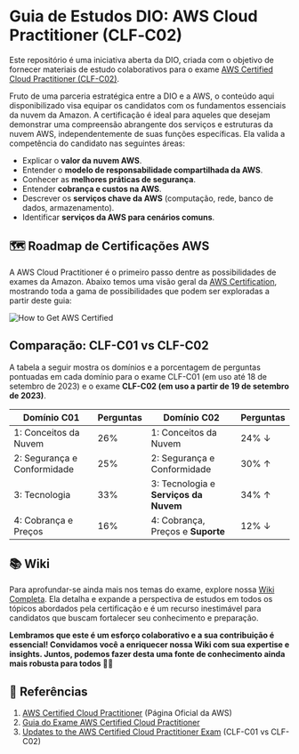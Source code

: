 # Guia de Estudos DIO: AWS Cloud Practitioner (CLF‐C02)

Este repositório é uma iniciativa aberta da DIO, criada com o objetivo de fornecer materiais de estudo colaborativos para o exame [AWS Certified Cloud Practitioner (CLF-C02)](https://aws.amazon.com/pt/certification/certified-cloud-practitioner/).

Fruto de uma parceria estratégica entre a DIO e a AWS, o conteúdo aqui disponibilizado visa equipar os candidatos com os fundamentos essenciais da nuvem da Amazon. A certificação é ideal para aqueles que desejam demonstrar uma compreensão abrangente dos serviços e estruturas da nuvem AWS, independentemente de suas funções específicas. Ela valida a competência do candidato nas seguintes áreas:

* Explicar o **valor da nuvem AWS**.
* Entender o **modelo de responsabilidade compartilhada da AWS**.
* Conhecer as **melhores práticas de segurança**.
* Entender **cobrança e custos na AWS**.
* Descrever os **serviços chave da AWS** (computação, rede, banco de dados, armazenamento).
* Identificar **serviços da AWS para cenários comuns**.

## 🗺️ Roadmap de Certificações AWS

A AWS Cloud Practitioner é o primeiro passo dentre as possibilidades de exames da Amazon. Abaixo temos uma visão geral da [AWS Certification](https://aws.amazon.com/pt/certification), mostrando toda a gama de possibilidades que podem ser exploradas a partir deste guia:

![How to Get AWS Certified](https://github.com/digitalinnovationone/aws-clf-c02/assets/730492/9def5938-435a-4e07-a804-aece7d71d93a)

## Comparação: CLF-C01 vs CLF-C02

A tabela a seguir mostra os domínios e a porcentagem de perguntas pontuadas em cada domínio para o exame CLF-C01 (em uso até 18 de setembro de 2023) e o exame **CLF-C02 (em uso a partir de 19 de setembro de 2023)**.

| Domínio C01                       | Perguntas | Domínio C02                           | Perguntas  |
|-----------------------------------|-----------|---------------------------------------|------------|
| 1: Conceitos da Nuvem             | 26%       | 1: Conceitos da Nuvem                 | 24% ↓      |
| 2: Segurança e Conformidade       | 25%       | 2: Segurança e Conformidade           | 30% ↑      |
| 3: Tecnologia                     | 33%       | 3: Tecnologia e **Serviços da Nuvem** | 34% ↑      |
| 4: Cobrança e Preços              | 16%       | 4: Cobrança, Preços e **Suporte**     | 12% ↓      |

## 📚 Wiki

Para aprofundar-se ainda mais nos temas do exame, explore nossa [Wiki Completa](https://github.com/digitalinnovationone/aws-clf-c02/wiki). Ela detalha e expande a perspectiva de estudos em todos os tópicos abordados pela certificação e é um recurso inestimável para candidatos que buscam fortalecer seu conhecimento e preparação. 

**Lembramos que este é um esforço colaborativo e a sua contribuição é essencial! Convidamos você a enriquecer nossa Wiki com sua expertise e insights. Juntos, podemos fazer desta uma fonte de conhecimento ainda mais robusta para todos 👊🤩**

## 📌 Referências

1. [AWS Certified Cloud Practitioner](https://aws.amazon.com/pt/certification/certified-cloud-practitioner/) (Página Oficial da AWS)
2. [Guia do Exame AWS Certified Cloud Practitioner](https://github.com/digitalinnovationone/aws-clf-c02/files/14139841/AWS.Certified.Cloud.Practitioner.certificate.pdf)
3. [Updates to the AWS Certified Cloud Practitioner Exam](https://www.whizlabs.com/blog/aws-cloud-practitioner-clf-c02-exam/) (CLF-C01 vs CLF-C02)
